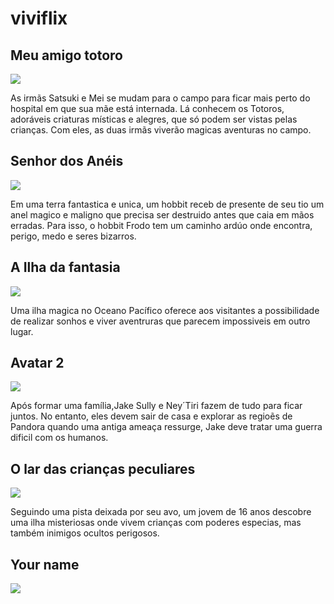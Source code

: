 # viviflix

## Meu amigo totoro 
![](https://media1.tenor.com/m/uhmHieA8WkkAAAAd/nap-nap-time.gif)

As irmãs Satsuki e Mei se mudam para o campo para ficar mais perto do hospital em que sua mãe está internada. Lá 
conhecem os Totoros, adoráveis criaturas místicas e alegres, que só podem ser vistas pelas crianças. Com eles, as duas irmãs viverão magicas aventuras 
no campo.

## Senhor dos Anéis 
![](https://media1.tenor.com/m/uSRg3fttsYMAAAAd/abell46s-reface.gif)

Em uma terra fantastica e unica, um hobbit receb de presente de seu tio um anel magico e maligno que precisa ser destruido antes que caia em mãos erradas. 
Para isso, o hobbit Frodo tem um caminho ardúo onde encontra, perigo, medo e seres bizarros.

## A Ilha da fantasia 
![](https://media1.tenor.com/m/s1PXdj8s5VwAAAAd/fantasy-island.gif)

Uma ilha magica no Oceano Pacífico oferece aos visitantes a possibilidade de realizar sonhos e viver aventruras que parecem 
impossiveis em outro lugar. 

## Avatar 2 
![](https://media1.tenor.com/m/llJVJDZ5iWIAAAAC/tuk-tuktirey.gif)

Após formar uma família,Jake Sully e Ney´Tiri fazem de tudo para ficar juntos. No entanto, eles devem sair de casa e explorar as regioẽs de Pandora quando
uma antiga ameaça ressurge, Jake deve tratar uma guerra dificil com os humanos.

## O lar das crianças peculiares 
![](https://media1.tenor.com/m/AZqCL_Y-f-cAAAAC/child-yukon-and-aagney-working-together-to-run-away-from-home.gif)

Seguindo uma pista deixada por seu avo, um jovem de 16 anos descobre uma ilha misteriosas onde vivem crianças 
com poderes especias, mas também inimigos ocultos perigosos.

## Your name 
![](https://media1.tenor.com/m/WqTjL5v0dugAAAAC/your-name-walk-away.gif)

